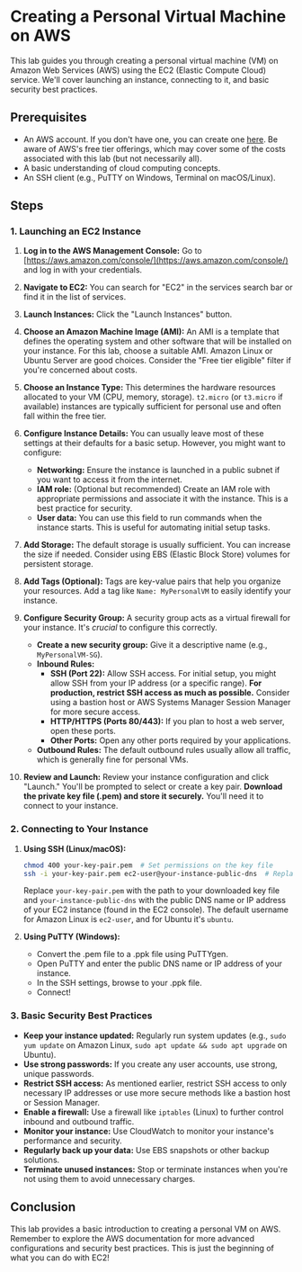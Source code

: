 # Creating a Personal Virtual Machine on AWS

This lab guides you through creating a personal virtual machine (VM) on Amazon Web Services (AWS) using the EC2 (Elastic Compute Cloud) service.  We'll cover launching an instance, connecting to it, and basic security best practices.

## Prerequisites

* An AWS account. If you don't have one, you can create one [here](https://aws.amazon.com/).  Be aware of AWS's free tier offerings, which may cover some of the costs associated with this lab (but not necessarily all).
* A basic understanding of cloud computing concepts.
* An SSH client (e.g., PuTTY on Windows, Terminal on macOS/Linux).

## Steps

### 1. Launching an EC2 Instance

1. **Log in to the AWS Management Console:** Go to [https://aws.amazon.com/console/](https://aws.amazon.com/console/) and log in with your credentials.

2. **Navigate to EC2:**  You can search for "EC2" in the services search bar or find it in the list of services.

3. **Launch Instances:** Click the "Launch Instances" button.

4. **Choose an Amazon Machine Image (AMI):**  An AMI is a template that defines the operating system and other software that will be installed on your instance.  For this lab, choose a suitable AMI.  Amazon Linux or Ubuntu Server are good choices.  Consider the "Free tier eligible" filter if you're concerned about costs.

5. **Choose an Instance Type:** This determines the hardware resources allocated to your VM (CPU, memory, storage).  `t2.micro` (or `t3.micro` if available) instances are typically sufficient for personal use and often fall within the free tier.

6. **Configure Instance Details:**  You can usually leave most of these settings at their defaults for a basic setup.  However, you might want to configure:
    * **Networking:**  Ensure the instance is launched in a public subnet if you want to access it from the internet.
    * **IAM role:**  (Optional but recommended)  Create an IAM role with appropriate permissions and associate it with the instance. This is a best practice for security.
    * **User data:** You can use this field to run commands when the instance starts.  This is useful for automating initial setup tasks.

7. **Add Storage:** The default storage is usually sufficient. You can increase the size if needed.  Consider using EBS (Elastic Block Store) volumes for persistent storage.

8. **Add Tags (Optional):**  Tags are key-value pairs that help you organize your resources.  Add a tag like `Name: MyPersonalVM` to easily identify your instance.

9. **Configure Security Group:**  A security group acts as a virtual firewall for your instance.  It's *crucial* to configure this correctly.
    * **Create a new security group:** Give it a descriptive name (e.g., `MyPersonalVM-SG`).
    * **Inbound Rules:**
        * **SSH (Port 22):**  Allow SSH access.  For initial setup, you might allow SSH from your IP address (or a specific range).  **For production, restrict SSH access as much as possible.**  Consider using a bastion host or AWS Systems Manager Session Manager for more secure access.
        * **HTTP/HTTPS (Ports 80/443):** If you plan to host a web server, open these ports.
        * **Other Ports:** Open any other ports required by your applications.
    * **Outbound Rules:** The default outbound rules usually allow all traffic, which is generally fine for personal VMs.

10. **Review and Launch:**  Review your instance configuration and click "Launch."  You'll be prompted to select or create a key pair.  **Download the private key file (.pem) and store it securely.**  You'll need it to connect to your instance.

### 2. Connecting to Your Instance

1. **Using SSH (Linux/macOS):**
    ```bash
    chmod 400 your-key-pair.pem  # Set permissions on the key file
    ssh -i your-key-pair.pem ec2-user@your-instance-public-dns  # Replace with your key file and instance's public DNS
    ```
    Replace `your-key-pair.pem` with the path to your downloaded key file and `your-instance-public-dns` with the public DNS name or IP address of your EC2 instance (found in the EC2 console).  The default username for Amazon Linux is `ec2-user`, and for Ubuntu it's `ubuntu`.

2. **Using PuTTY (Windows):**
    * Convert the .pem file to a .ppk file using PuTTYgen.
    * Open PuTTY and enter the public DNS name or IP address of your instance.
    * In the SSH settings, browse to your .ppk file.
    * Connect!

### 3. Basic Security Best Practices

* **Keep your instance updated:** Regularly run system updates (e.g., `sudo yum update` on Amazon Linux, `sudo apt update && sudo apt upgrade` on Ubuntu).
* **Use strong passwords:**  If you create any user accounts, use strong, unique passwords.
* **Restrict SSH access:** As mentioned earlier, restrict SSH access to only necessary IP addresses or use more secure methods like a bastion host or Session Manager.
* **Enable a firewall:**  Use a firewall like `iptables` (Linux) to further control inbound and outbound traffic.
* **Monitor your instance:** Use CloudWatch to monitor your instance's performance and security.
* **Regularly back up your data:**  Use EBS snapshots or other backup solutions.
* **Terminate unused instances:**  Stop or terminate instances when you're not using them to avoid unnecessary charges.

## Conclusion

This lab provides a basic introduction to creating a personal VM on AWS.  Remember to explore the AWS documentation for more advanced configurations and security best practices.  This is just the beginning of what you can do with EC2!
